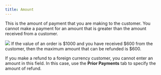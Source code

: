 ```yaml
---
title: Amount
---
```



This is the amount of payment that you are making  to the customer. You cannot make a payment for an amount that is greater  than the amount received from a customer.


![]({{site.sp_baseurl}}/img/example.gif) If the value of an order is $1000  and you have received $600 from the customer, then the maximum amount  that can be refunded is $600.


If you make a refund to a foreign currency customer, you cannot enter  an amount in this field. In this case, use the **Prior 
 Payments** tab to specify the amount of refund.
